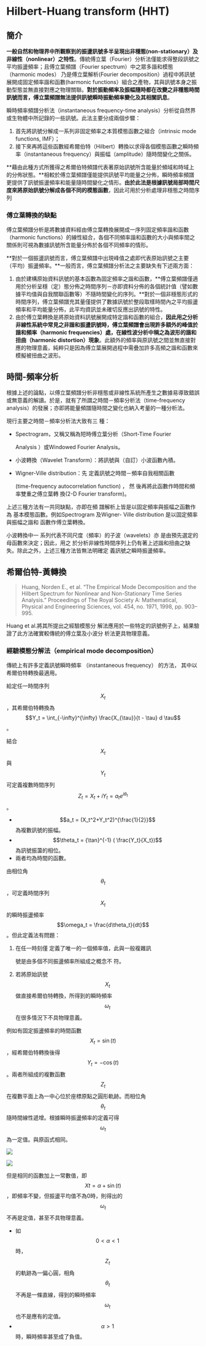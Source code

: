 # Hilbert-Huang transform \(HHT\)

## 簡介

**一般自然和物理界中所觀察到的振盪訊號多半呈現出非穩態\(non-stationary）及非線性（nonlinear）之特性**。傳統傅立葉（Fourier）分析法僅能求得整段訊號之平均振盪頻率；且傅立葉頻譜（Fourier spectrum）中之眾多諧和模態（harmonic modes） 乃是傅立葉解析\(Fourier decomposition）過程中將訊號展開成固定頻率諧和函數\(harmonic functions）組合之產物，其與訊號本身之振動型態並無直接對應之物理關聯。**對於振動頻率及振幅隨時都在改變之非穩態時間訊號而言，傅立葉頻譜無法提供訊號瞬時振動頻率變化及其相關訊息**。

瞬時頻率頻譜分析法（instantaneous frequency-time analysis）分析從自然界或生物體中所記錄的一些訊號。此法主要分成兩個步驟：

1. 首先將訊號分解成一系列非固定頻率之本質模態函數之組合（intrinsic mode functions, IMF）；
2. 接下來再將這些函數經希爾伯特（Hilbert）轉換以求得各個模態函數之瞬時頻率（instantaneous frequency）與振幅（amplitude）隨時間變化之關係。

**藉由此種方式所獲得之希爾伯特頻譜代表著原始訊號所含能量於頻域和時域上的分佈狀態。**相較於傅立葉頻譜僅能提供訊號平均能量之分佈，瞬時頻率頻譜更提供了訊號振盪頻率和能量隨時間變化之情形。**由於此法是根據訊號局部時間尺度來將原始訊號分解成各個不同的模態函數**，因此可用於分析處理非穩態之時間序列

### 傅立葉轉換的缺點

傅立葉頻譜分析是將數據資料經由傅立葉轉換展開成一序列固定頻率諧和函數（harmonic functions）的線性組合，各個不同頻率諧和函數的大小與頻率間之關係則可視為數據訊號所含能量分佈於各個不同頻率的情形。

**對於一個振盪訊號而言，傅立葉頻譜中出現峰值之處即代表原始訊號之主要（平均）振盪頻率。**一般而言，傅立葉頻譜分析法之主要缺失有下述兩方面：

1. 由於建構原始資料訊號的基本函數為固定頻率之諧和函數，**傅立葉頻譜僅適用於分析呈穩（定）態分佈之時間序列－亦即資料分佈的各個統計值（譬如數據平均值與自我關聯函數等）不隨時間變化的序列。**對於一個非穩態形式的時間序列，傅立葉頻譜充其量僅提供了數據訊號於整段取樣時間內之平均振盪頻率和平均能量分佈，此平均資訊並未確切反應出訊號的特性。
2. 由於傅立葉轉換是將原始資料訊號展開成特定諧和函數的組合，**因此用之分析非線性系統中常見之非諧和振盪訊號時，傅立葉頻譜會出現許多額外的峰值於諧和頻率（harmonic frequencies）處，在線性波分析中稱之為波形的諧和扭曲（harmonic distortion）現象**。此額外的頻率與原訊號之間並無直接對應的物理意義，純粹只是因為傅立葉展開過程中需疊加許多高頻之諧和函數來模擬被扭曲之波形。

## 時間-頻率分析

根據上述的論點，以傅立葉頻譜分析非穩態或非線性系統所產生之數據易導致錯誤或無意義的解讀。於是，就有了所謂之時間－頻率分析法（time-frequency analysis）的發展；亦即將能量頻譜隨時間之變化也納入考量的一種分析法。

現行主要之時間－頻率分析法大致有三種：

* Spectrogram，又稱又稱為短時傅立葉分析（Short-Time Fourier

  Analysis ）或Windowed Fourier Analysis。

* 小波轉換（Wavelet Transform）：將訊號與（自訂）小波函數內積。
* Wigner-Ville distribution：先  定義訊號之時間－頻率自我相關函數

  \(time-frequency autocorrelation function\) ， 然  後再將此函數作時間和頻率雙重之傅立葉轉  換\(2-D Fourier transform\)。

上述三種方法有一共同缺點，亦即在頻譜解析上皆是以固定頻率與振幅之函數作為基本模態函數。例如Spectrogram 及Wigner-Ville distribution 是以固定頻率與振幅之諧和函數作傅立葉轉換。

小波轉換中一系列代表不同尺度（頻率）的子波（wavelets）亦是由預先選定的母函數來決定；因此，用之於分析非線性時間序列上仍有著上述諧和扭曲之缺失。除此之外，上述三種方法皆無法明確定義訊號之瞬時振盪頻率。

## 希爾伯特-黃轉換

> Huang, Norden E., et al. “The Empirical Mode Decomposition and the Hilbert Spectrum for Nonlinear and Non-Stationary Time Series Analysis.” Proceedings of The Royal Society A: Mathematical, Physical and Engineering Sciences, vol. 454, no. 1971, 1998, pp. 903–995.

Huang et al.將其所提出之經驗模態分解法應用於一些特定的訊號例子上，結果驗證了此方法確實較傳統的傅立葉及小波分析法更具物理意義。

### 經驗模態分解法（empirical mode decomposition）

傳統上有許多定義訊號瞬時頻率（instantaneous frequency） 的方法， 其中以希爾伯特轉換最適用。

給定任一時間序列$$X_t$$，其希爾伯特轉換為$$Y_t = \int_{-\infty}^{\infty} \frac{X_{\tau}}{t - \tau} d \tau$$。

結合$$X_t$$與$$Y_t$$可定義複數時間序列 $$Z_t= X_t + i Y_t =a_t e^{i \theta_t}$$。

* $$a_t = (X_t^2+Y_t^2)^{\frac{1}{2}}$$為複數訊號的振幅。
* $$\theta_t = {\tan}^{-1} ( \frac{Y_t}{X_t})$$為訊號振蘯的相位。
* 兩者均為時間的函數。

由相位角$$\theta_t$$，可定義時間序列$$X_t$$的瞬時振盪頻率$$\omega_t = \frac{d\theta_t}{dt}$$。但此定義法有問題：

1. 在任一時刻僅   定義了唯一的一個頻率值，此與一般複雜訊

   號是由多個不同振盪頻率所組成之概念不   符。

2. 若將原始訊號$$X_t$$做直接希爾伯特轉換，所得到的瞬時頻率$$\omega_t$$在很多情況下不具物理意義。

例如有固定振盪頻率的時間函數$$X_t=\sin(t)$$，經希爾伯特轉換後得$$Y_t = -\cos(t)$$。兩者所組成的複數函數$$Z_t$$在複數平面上為一中心位於座標原點之圓形軌跡。而相位角$$\theta_t $$隨時間線性遞增。根據瞬時振盪頻率的定義可得 $$\omega_t$$為一定值。與原函式相同。

![](../.gitbook/assets/complex_func_track-min.png)

![](../.gitbook/assets/complex_func_phase_angle-min.png)

但是相同的函數加上一常數值，即$$Xt=\alpha + \sin(t)$$，即頻率不變，但振盪平均值不為0時，則得出的$$\omega_t$$不再是定值，甚至不具物理意義。

* 如$$ 0< \alpha < 1$$時，$$Z_t$$的軌跡為一偏心圓，相角$$\theta_t$$不再是一條直線，得到的瞬時頻率$$\omega_t$$也不是應有的定值。
* $$ \alpha > 1$$時，瞬時頻率甚至成了負值。




